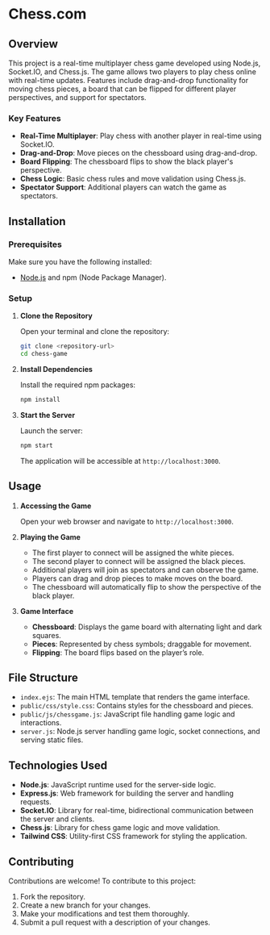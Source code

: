 
# Chess.com

## Overview

This project is a real-time multiplayer chess game developed using Node.js, Socket.IO, and Chess.js. The game allows two players to play chess online with real-time updates. Features include drag-and-drop functionality for moving chess pieces, a board that can be flipped for different player perspectives, and support for spectators.

### Key Features

- **Real-Time Multiplayer**: Play chess with another player in real-time using Socket.IO.
- **Drag-and-Drop**: Move pieces on the chessboard using drag-and-drop.
- **Board Flipping**: The chessboard flips to show the black player's perspective.
- **Chess Logic**: Basic chess rules and move validation using Chess.js.
- **Spectator Support**: Additional players can watch the game as spectators.

## Installation

### Prerequisites

Make sure you have the following installed:
- [Node.js](https://nodejs.org/) and npm (Node Package Manager).

### Setup

1. **Clone the Repository**

   Open your terminal and clone the repository:

   ```bash
   git clone <repository-url>
   cd chess-game
   ```

2. **Install Dependencies**

   Install the required npm packages:

   ```bash
   npm install
   ```

3. **Start the Server**

   Launch the server:

   ```bash
   npm start
   ```

   The application will be accessible at `http://localhost:3000`.

## Usage

1. **Accessing the Game**

   Open your web browser and navigate to `http://localhost:3000`.

2. **Playing the Game**

   - The first player to connect will be assigned the white pieces.
   - The second player to connect will be assigned the black pieces.
   - Additional players will join as spectators and can observe the game.
   - Players can drag and drop pieces to make moves on the board.
   - The chessboard will automatically flip to show the perspective of the black player.

3. **Game Interface**

   - **Chessboard**: Displays the game board with alternating light and dark squares.
   - **Pieces**: Represented by chess symbols; draggable for movement.
   - **Flipping**: The board flips based on the player’s role.

## File Structure

- `index.ejs`: The main HTML template that renders the game interface.
- `public/css/style.css`: Contains styles for the chessboard and pieces.
- `public/js/chessgame.js`: JavaScript file handling game logic and interactions.
- `server.js`: Node.js server handling game logic, socket connections, and serving static files.

## Technologies Used

- **Node.js**: JavaScript runtime used for the server-side logic.
- **Express.js**: Web framework for building the server and handling requests.
- **Socket.IO**: Library for real-time, bidirectional communication between the server and clients.
- **Chess.js**: Library for chess game logic and move validation.
- **Tailwind CSS**: Utility-first CSS framework for styling the application.

## Contributing

Contributions are welcome! To contribute to this project:
1. Fork the repository.
2. Create a new branch for your changes.
3. Make your modifications and test them thoroughly.
4. Submit a pull request with a description of your changes.

